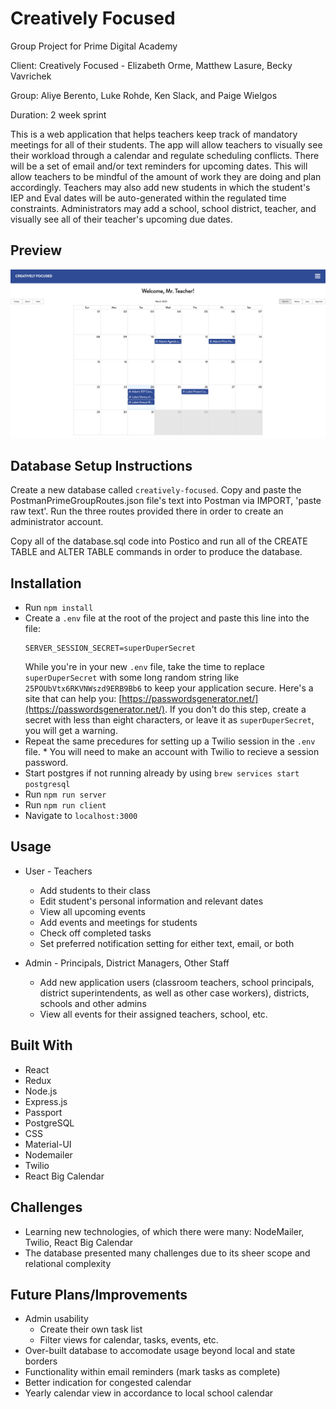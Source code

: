 # Creatively Focused
Group Project for Prime Digital Academy

Client: Creatively Focused - Elizabeth Orme, Matthew Lasure, Becky Vavrichek

Group: Aliye Berento, Luke Rohde, Ken Slack, and Paige Wielgos

Duration: 2 week sprint

This is a web application that helps teachers keep track of mandatory meetings for all of their students. The app will allow teachers to visually see their workload through a calendar and regulate scheduling conflicts. There will be a set of email and/or text reminders for upcoming dates. This will allow teachers to be mindful of the amount of work they are doing and plan accordingly. Teachers may also add new students in which the student's IEP and Eval dates will be auto-generated within the regulated time constraints. Administrators may add a school, school district, teacher, and visually see all of their teacher's upcoming due dates.

## Preview
![ScreenShot](Screen-Shot-1.png)


## Database Setup Instructions

Create a new database called `creatively-focused`. Copy and paste the PostmanPrimeGroupRoutes.json file's text into Postman via IMPORT, 'paste raw text'. Run the three routes provided there in order to create an administrator account.

Copy all of the database.sql code into Postico and run all of the CREATE TABLE and ALTER TABLE commands in order to produce the database.

## Installation

* Run `npm install`
* Create a `.env` file at the root of the project and paste this line into the file:
    ```
    SERVER_SESSION_SECRET=superDuperSecret
    ```
    While you're in your new `.env` file, take the time to replace `superDuperSecret` with some long random string like `25POUbVtx6RKVNWszd9ERB9Bb6` to keep your application secure. Here's a site that can help you: [https://passwordsgenerator.net/](https://passwordsgenerator.net/). If you don't do this step, create a secret with less than eight characters, or leave it as `superDuperSecret`, you will get a warning.
* Repeat the same precedures for setting up a Twilio session in the `.env` file. * You will need to make an account with Twilio to recieve a session password.
* Start postgres if not running already by using `brew services start postgresql`
* Run `npm run server`
* Run `npm run client`
* Navigate to `localhost:3000`

## Usage

* User - Teachers
    - Add students to their class
    - Edit student's personal information and relevant dates
    - View all upcoming events
    - Add events and meetings for students
    - Check off completed tasks
    - Set preferred notification setting for either text, email, or both

* Admin - Principals, District Managers, Other Staff
    - Add new application users (classroom teachers, school principals, district superintendents, as well as other case workers), districts, schools and other admins
    - View all events for their assigned teachers, school, etc.


## Built With

* React
* Redux
* Node.js
* Express.js
* Passport
* PostgreSQL
* CSS
* Material-UI
* Nodemailer
* Twilio
* React Big Calendar


## Challenges

* Learning new technologies, of which there were many: NodeMailer, Twilio, React Big Calendar
* The database presented many challenges due to its sheer scope and relational complexity

## Future Plans/Improvements

* Admin usability
    - Create their own task list
    - Filter views for calendar, tasks, events, etc.
* Over-built database to accomodate usage beyond local and state borders
* Functionality within email reminders (mark tasks as complete)
* Better indication for congested calendar
* Yearly calendar view in accordance to local school calendar
